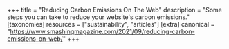 +++
title = "Reducing Carbon Emissions On The Web"
description = "Some steps you can take to reduce your website's carbon emissions."
[taxonomies]
resources = ["sustainability", "articles"]
[extra]
canonical = "https://www.smashingmagazine.com/2021/09/reducing-carbon-emissions-on-web/"
+++